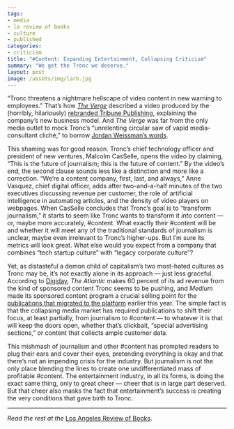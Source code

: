```yaml
---
tags:
- media
- la review of books
- culture
- published
categories:
- criticism
title: "#Content: Expanding Entertainment, Collapsing Criticism"
summary: "We get the Tronc we deserve."
layout: post
image: /assets/img/larb.jpg
---
```

“Tronc threatens a nightmare hellscape of video content in new warning to employees.” That’s how _[The Verge](http://www.theverge.com/2016/6/20/11978312/tronc-employee-video-content-hellscape)_ described a video produced by the (horribly, hilariously) [rebranded Tribune Publishing](https://www.washingtonpost.com/blogs/erik-wemple/wp/2016/06/02/tribune-co-now-tronc-issues-worst-press-release-in-the-history-of-journalism/), explaining the company’s new business model. And _The Verge_ was far from the only media outlet to mock Tronc’s “unrelenting circular saw of vapid media-consultant cliché,” to borrow [Jordan Weissman’s words](http://www.slate.com/blogs/moneybox/2016/06/20/tronc_s_introduction_video_is_a_horrifying_swarm_of_buzzwords.html).

This shaming was for good reason. Tronc’s chief technology officer and president of new ventures, Malcolm CasSelle, opens the video by claiming, “This is the future of journalism; this is the future of content.” By the video’s end, the second clause sounds less like a distinction and more like a correction. “We’re a content company, first, last, and always,” Anne Vasquez, chief digital officer, adds after two-and-a-half minutes of the two executives discussing revenue per customer, the role of artificial intelligence in automating articles, and the density of video players on webpages. When CasSelle concludes that Tronc’s goal is to “transform journalism,” it starts to seem like Tronc wants to transform it _into_ content — or, maybe more accurately, #content. What exactly their #content will be and whether it will meet any of the traditional standards of journalism is unclear, maybe even irrelevant to Tronc’s higher-ups. But I’m sure its metrics will look great. What else would you expect from a company that combines “tech startup culture” with “legacy corporate culture”?

Yet, as distasteful a demon child of capitalism’s two most-hated cultures as Tronc may be, it’s not exactly alone in its approach — just less graceful. According to [Digiday](http://digiday.com/publishers/sponsored-content-drives-60-percent-atlantics-ad-revenue/), _The Atlantic_ makes 60 percent of its ad revenue from the kind of sponsored content Tronc seems to be pushing, and _Medium_ made its sponsored content program a crucial selling point for the [publications that migrated to the platform](http://www.niemanlab.org/2016/06/mediums-team-did-everything-how-5-publishers-transitioned-their-sites-to-medium/) earlier this year. The simple fact is that the collapsing media market has required publications to shift their focus, at least partially, from journalism to #content — to whatever it is that will keep the doors open, whether that’s clickbait, “special advertising sections,” or content that collects ample customer data.

This mishmash of journalism and other #content has prompted readers to plug their ears and cover their eyes, pretending everything is okay and that there’s not an impending crisis for the industry. But journalism is not the only place blending the lines to create one undifferentiated mass of profitable #content. The entertainment industry, in all its forms, is doing the exact same thing, only to great cheer — cheer that is in large part deserved. But that cheer also masks the fact that entertainment’s success is creating the very conditions that gave birth to Tronc.

---

_Read the rest at the_ [Los Angeles Review of Books](https://lareviewofbooks.org/article/content-expanding-entertainment-collapsing-criticism/).
